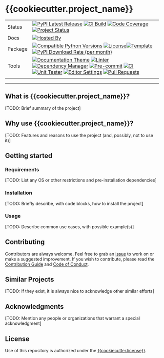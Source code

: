# {{cookiecutter.project_name}}

<div align="center">

| | |
| --- | --- |
| Status | [![PyPI Latest Release](https://img.shields.io/pypi/v/{{cookiecutter.repo_name}}.svg?style=for-the-badge&logo=PyPI)](https://pypi.org/project/{{cookiecutter.repo_name}}/) [![CI Build](https://img.shields.io/github/actions/workflow/status/{{cookiecutter.github_user}}/{{cookiecutter.repo_name}}/update.yml?branch=main&label=tests&style=for-the-badge&logo=pytest)](https://github.com/{{cookiecutter.github_user}}/{{cookiecutter.repo_name}}/actions/workflows/update.yml?query=branch%3Amain) [![Code Coverage](https://img.shields.io/codecov/c/github/{{cookiecutter.github_user}}/{{cookiecutter.repo_name}}?style=for-the-badge&logo=codecov&logoColor=white)](https://codecov.io/gh/{{cookiecutter.github_user}}/{{cookiecutter.repo_name}}) [![Project Status](https://img.shields.io/badge/Development-Active-Green?style=for-the-badge&logo=git)](https://www.repostatus.org/#active)
| Docs | [![Hosted By](https://img.shields.io/badge/hosted_by-github_pages-blue?style=for-the-badge&logo=github)](https://{{cookiecutter.github_user}}.github.io/{{cookiecutter.repo_name}})
| Package | [![Compatible Python Versions](https://img.shields.io/pypi/pyversions/{{cookiecutter.repo_name}}?style=for-the-badge&logo=python)](https://pypi.python.org/pypi/{{cookiecutter.repo_name}}/) [![License](https://img.shields.io/badge/License-Apache_2.0-blue.svg?style=for-the-badge&logo=apache)](https://opensource.org/licenses/Apache-2.0)[![Template](https://img.shields.io/badge/template-snickerdoodle-yellow?style=for-the-badge&logo=cookiecutter)](https://www.github.com/withprecedent/snickerdoodle) [![PyPI Download Rate (per month)](https://img.shields.io/pypi/dm/{{cookiecutter.repo_name}}?style=for-the-badge)](https://pypi.org/project/{{cookiecutter.repo_name}})
| Tools | [![Documentation Theme](https://img.shields.io/badge/MkDocs-magenta?style=for-the-badge&logo=markdown&labelColor=gray)](https://squidfunk.github.io/mkdocs-material/) [![Linter](https://img.shields.io/endpoint?style=for-the-badge&url=https://raw.githubusercontent.com/charliermarsh/Ruff/main/assets/badge/v2.json)](https://github.com/astral-sh/Ruff) [![Dependency Manager](https://img.shields.io/badge/PDM-blueviolet?style=for-the-badge&logo=affinity&labelColor=gray)](https://PDM.fming.dev) [![Pre-commit](https://img.shields.io/badge/pre--commit-brightgreen?style=for-the-badge&logo=pre-commit&logoColor=white&labelColor=gray)](https://github.com/TezRomacH/python-package-template/blob/master/.pre-commit-config.yaml) [![CI](https://img.shields.io/badge/github_actions-yellow?style=for-the-badge&logo=githubactions&labelColor=gray)](https://github.com/features/actions) [![Unit Tester](https://img.shields.io/badge/pytest-orange?style=for-the-badge&logo=pytest&labelColor=gray)](https://github.com/features/actions) [![Editor Settings](https://img.shields.io/badge/editor_config-blue?style=for-the-badge&logo=editorconfig&labelColor=gray)](https://github.com/features/actions) [![Pull Requests](https://img.shields.io/badge/dependabot-maroon?style=for-the-badge&logo=dependabot&labelColor=gray)](https://github.com/features/actions)
| | |

</div>

-----

## What is {{cookiecutter.project_name}}?

[TODO: Brief summary of the project]

## Why use {{cookiecutter.project_name}}?

[TODO: Features and reasons to use the project (and, possibly, not to use it)]

## Getting started

### Requirements

[TODO: List any OS or other restrictions and pre-installation dependencies]

### Installation

[TODO: Briefly describe, with code blocks, how to install the project]

### Usage

[TODO: Describe common use cases, with possible example(s)]

## Contributing

Contributors are always welcome. Feel free to grab an [issue](https://www.github.com/{{cookiecutter.github_user}}/{{cookiecutter.repo_name}}/issues) to work on or make a suggested improvement. If you wish to contribute, please read the [Contribution Guide](https://www.github.com/{{cookiecutter.github_user}}/{{cookiecutter.repo_name}}/contributing.md) and [Code of Conduct](https://www.github.com/{{cookiecutter.github_user}}/{{cookiecutter.repo_name}}/code_of_conduct.md).

## Similar Projects

[TODO: If they exist, it is always nice to acknowledge other similar efforts]

## Acknowledgments

[TODO: Mention any people or organizations that warrant a special acknowledgment]

## License

Use of this repository is authorized under the [{{cookiecutter.license}}](https://www.github.com/{{cookiecutter.github_user}}/{{cookiecutter.repo_name}}/blog/main/LICENSE).
